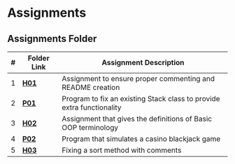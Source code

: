 # Assignments
##  Assignments Folder

|   #   | Folder Link | Assignment Description |
| :---: | ----------- | ---------------------- |
|    1   |  [__H01__](https://github.com/jbwilliams1006/Assignments/tree/master/H01)      |        Assignment to ensure proper commenting and README creation                                                                                
|    2   |[__P01__](https://github.com/jbwilliams1006/Void/tree/master/P01) |   Program to fix an existing Stack class to provide extra functionality
|    3   |[__H02__](https://github.com/jbwilliams1006/2143-OOP-Williams/tree/master/Assignments/H02) | Assignment that gives the definitions of Basic OOP terminology
|    4   |[__P02__](https://github.com/jbwilliams1006/2143-OOP-Williams/tree/master/Assignments/P02) | Program that simulates a casino blackjack game
|    5   |[__H03__](https://github.com/jbwilliams1006/2143-OOP-Williams/tree/master/Assignments/P02) | Fixing a sort method with comments 
